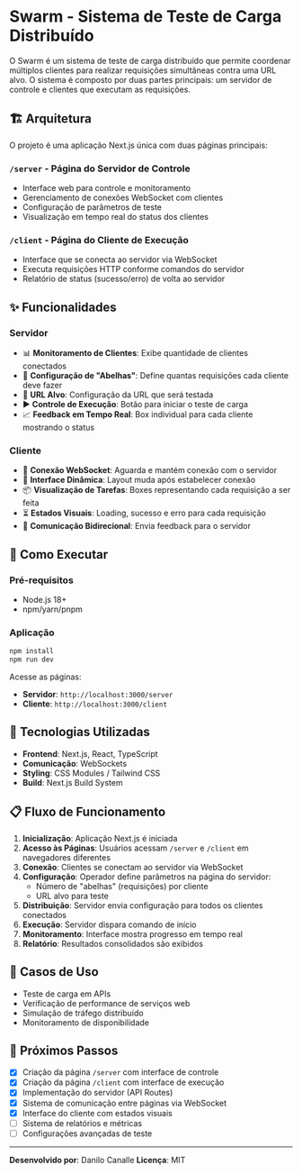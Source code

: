 # Swarm - Sistema de Teste de Carga Distribuído

O Swarm é um sistema de teste de carga distribuído que permite coordenar múltiplos clientes para realizar requisições simultâneas contra uma URL alvo. O sistema é composto por duas partes principais: um servidor de controle e clientes que executam as requisições.

## 🏗️ Arquitetura

O projeto é uma aplicação Next.js única com duas páginas principais:

### `/server` - Página do Servidor de Controle

- Interface web para controle e monitoramento
- Gerenciamento de conexões WebSocket com clientes
- Configuração de parâmetros de teste
- Visualização em tempo real do status dos clientes

### `/client` - Página do Cliente de Execução

- Interface que se conecta ao servidor via WebSocket
- Executa requisições HTTP conforme comandos do servidor
- Relatório de status (sucesso/erro) de volta ao servidor

## ✨ Funcionalidades

### Servidor

- 📊 **Monitoramento de Clientes**: Exibe quantidade de clientes conectados
- 🐝 **Configuração de "Abelhas"**: Define quantas requisições cada cliente deve fazer
- 🎯 **URL Alvo**: Configuração da URL que será testada
- ▶️ **Controle de Execução**: Botão para iniciar o teste de carga
- 📈 **Feedback em Tempo Real**: Box individual para cada cliente mostrando o status

### Cliente

- 🔌 **Conexão WebSocket**: Aguarda e mantém conexão com o servidor
- 🎨 **Interface Dinâmica**: Layout muda após estabelecer conexão
- 📦 **Visualização de Tarefas**: Boxes representando cada requisição a ser feita
- ⏳ **Estados Visuais**: Loading, sucesso e erro para cada requisição
- 📡 **Comunicação Bidirecional**: Envia feedback para o servidor

## 🚀 Como Executar

### Pré-requisitos

- Node.js 18+
- npm/yarn/pnpm

### Aplicação

```bash
npm install
npm run dev
```

Acesse as páginas:

- **Servidor**: `http://localhost:3000/server`
- **Cliente**: `http://localhost:3000/client`

## 🔧 Tecnologias Utilizadas

- **Frontend**: Next.js, React, TypeScript
- **Comunicação**: WebSockets
- **Styling**: CSS Modules / Tailwind CSS
- **Build**: Next.js Build System

## 📋 Fluxo de Funcionamento

1. **Inicialização**: Aplicação Next.js é iniciada
2. **Acesso às Páginas**: Usuários acessam `/server` e `/client` em navegadores diferentes
3. **Conexão**: Clientes se conectam ao servidor via WebSocket
4. **Configuração**: Operador define parâmetros na página do servidor:
   - Número de "abelhas" (requisições) por cliente
   - URL alvo para teste
5. **Distribuição**: Servidor envia configuração para todos os clientes conectados
6. **Execução**: Servidor dispara comando de início
7. **Monitoramento**: Interface mostra progresso em tempo real
8. **Relatório**: Resultados consolidados são exibidos

## 🎯 Casos de Uso

- Teste de carga em APIs
- Verificação de performance de serviços web
- Simulação de tráfego distribuído
- Monitoramento de disponibilidade

## 🔮 Próximos Passos

- [x] Criação da página `/server` com interface de controle
- [x] Criação da página `/client` com interface de execução
- [x] Implementação do servidor (API Routes)
- [x] Sistema de comunicação entre páginas via WebSocket
- [x] Interface do cliente com estados visuais
- [ ] Sistema de relatórios e métricas
- [ ] Configurações avançadas de teste

---

**Desenvolvido por**: Danilo Canalle
**Licença**: MIT
